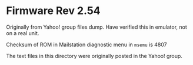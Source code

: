 # Firmware Rev 2.54

Originally from Yahoo! group files dump. Have verified this in emulator, not on a real unit. 

Checksum of ROM in Mailstation diagnostic menu in `msemu` is 4807

The text files in this directory were originally posted in the Yahoo! group.
